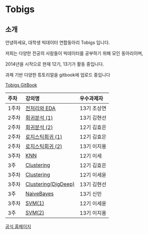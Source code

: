 # Tobigs

## 소개

안녕하세요, 대학생 빅데이터 연합동아리 Tobigs 입니다.

저희는 다양한 전공의 사람들이 빅데이터를 공부하기 위해 모인 동아리이며,

2014년을 시작으로 현재 12기, 13기가 활동 중입니다.

과제 기반 다양한 튜토리얼을 gitbook에 업로드 중입니다

[Tobigs GitBook](https://tobigs.gitbook.io/tobigs/)

| 주차 | 강의명 | 우수과제자 |
| :--- | :--- | :--- |
| 1주차 | [전처리와 EDA](https://github.com/tobigs-datamarket/tobigs-13rd/blob/master/1%EC%A3%BC%EC%B0%A8/%EC%A0%84%EC%B2%98%EB%A6%AC%EC%99%80%20EDA_13%EA%B8%B0%20%EC%A1%B0%EC%83%81%EC%97%B0.ipynb) | 13기 조상연 |
| 2주차 | [회귀분석 \(1\)](https://github.com/tobigs-datamarket/tobigs-13rd/blob/master/2%EC%A3%BC%EC%B0%A8/A2_Auction_Regression.ipynb) | 13기 김현선 |
| 2주차 | [회귀분석 \(2\)](https://github.com/tobigs-datamarket/tobigs-13rd/blob/master/2%EC%A3%BC%EC%B0%A8/week2_Regression_assignment2_%EA%B9%80%ED%9A%A8%EC%9D%80.ipynb) | 12기 김효은 |
| 2주차 | [로지스틱회귀 \(1\)](https://github.com/tobigs-datamarket/tobigs-13rd/blob/master/2%EC%A3%BC%EC%B0%A8/week2_Logistic_assignment1_%EA%B9%80%ED%9A%A8%EC%9D%80.ipynb) | 12기 김효은 |
| 2주차 | [로지스틱회귀 \(2\)](https://github.com/tobigs-datamarket/tobigs-13rd/blob/master/2%EC%A3%BC%EC%B0%A8/week2_logistic_regression_assignment2_%EC%9D%B4%EC%A7%80%EC%9A%A9.ipynb) | 13기 이지용 |
| 3주차 | [KNN](https://github.com/tobigs-datamarket/tobigs-13rd/blob/master/3%EC%A3%BC%EC%B0%A8/week3_KNN_%EC%9D%B4%EC%84%B8%EC%9C%A4.ipynb) | 12기 이세 |
| 3주 | [Clustering](https://github.com/tobigs-datamarket/tobigs-13rd/blob/master/3%EC%A3%BC%EC%B0%A8/week3_Clustering_%EA%B9%80%ED%9A%A8%EC%9D%80.ipynb) | 12기 김효은 |
| 3주차 | [Clustering](https://github.com/tobigs-datamarket/tobigs-13rd/blob/master/3%EC%A3%BC%EC%B0%A8/week3_Clustering_%EC%9D%B4%EC%84%B8%EC%9C%A4.ipynb) | 12기 이세윤 |
| 3주차 | [Clustering\(DigDeep\)](https://github.com/tobigs-datamarket/tobigs-13rd/blob/master/3%EC%A3%BC%EC%B0%A8/week3_Clustering_DigDeep_%EA%B9%80%ED%98%84%EC%84%A0.ipynb) | 13기 김현선 |
| 3주 | [NaiveBayes](https://github.com/tobigs-datamarket/tobigs-13rd/blob/master/3%EC%A3%BC%EC%B0%A8/week3_NaiveBayes_%EC%8B%A0%EB%AF%BC%EC%A0%95.ipynb) | 13기 신민 |
| 3주차 | [SVM\(1\)](https://github.com/tobigs-datamarket/tobigs-13rd/blob/master/3%EC%A3%BC%EC%B0%A8/week3_SVM1_%EC%9D%B4%EC%84%B8%EC%9C%A4.ipynb) | 12기 이세윤 |
| 3주 | [SVM\(2\)](https://github.com/tobigs-datamarket/tobigs-13rd/blob/master/3%EC%A3%BC%EC%B0%A8/week3_SVM_assignment2_%EC%9D%B4%EC%A7%80%EC%9A%A9.ipynb) | 13기 이지용 |

[공식 홈페이지](http://www.datamarket.kr/xe/page_QEhq64)


